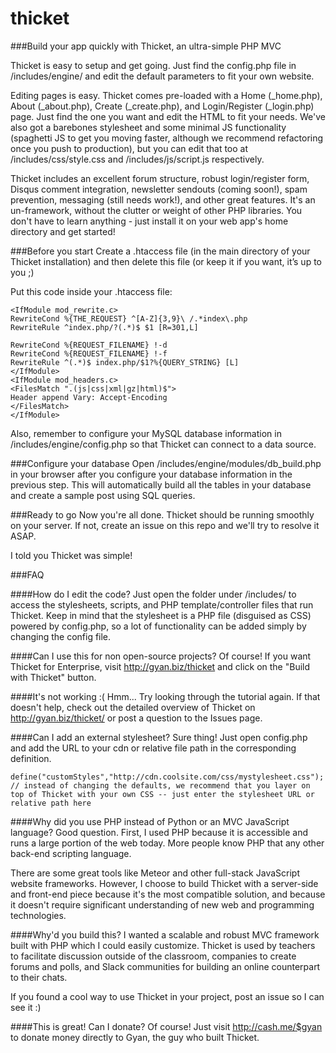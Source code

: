 # thicket
###Build your app quickly with Thicket, an ultra-simple PHP MVC 

Thicket is easy to setup and get going. Just find the config.php file in /includes/engine/ and edit the default parameters to fit your own website. 

Editing pages is easy. Thicket comes pre-loaded with a Home (_home.php), About (_about.php), Create (_create.php), and Login/Register (_login.php) page. Just find the one you want and edit the HTML to fit your needs. We've also got a barebones stylesheet and some minimal JS functionality (spaghetti JS to get you moving faster, although we recommend refactoring once you push to production), but you can edit that too at /includes/css/style.css and /includes/js/script.js respectively.

Thicket includes an excellent forum structure, robust login/register form, Disqus comment integration, newsletter sendouts (coming soon!), spam prevention, messaging (still needs work!), and other great features. It's an un-framework, without the clutter or weight of other PHP libraries. You don't have to learn anything - just install it on your web app's home directory and get started!

###Before you start
Create a .htaccess file (in the main directory of your Thicket installation) and then delete this file (or keep it if you want, it’s up to you ;)

Put this code inside your .htaccess file:

```
<IfModule mod_rewrite.c>
RewriteCond %{THE_REQUEST} ^[A-Z]{3,9}\ /.*index\.php
RewriteRule ^index.php/?(.*)$ $1 [R=301,L]

RewriteCond %{REQUEST_FILENAME} !-d
RewriteCond %{REQUEST_FILENAME} !-f
RewriteRule ^(.*)$ index.php/$1?%{QUERY_STRING} [L]
</IfModule>
<IfModule mod_headers.c>
<FilesMatch ".(js|css|xml|gz|html)$">
Header append Vary: Accept-Encoding
</FilesMatch>
</IfModule>
```

Also, remember to configure your MySQL database information in /includes/engine/config.php so that Thicket can connect to a data source.

###Configure your database
Open /includes/engine/modules/db_build.php in your browser after you configure your database information in the previous step. This will automatically build all the tables in your database and create a sample post using SQL queries.

###Ready to go
Now you're all done. Thicket should be running smoothly on your server. If not, create an issue on this repo and we'll try to resolve it ASAP.

I told you Thicket was simple!

###FAQ

####How do I edit the code?
Just open the folder under /includes/ to access the stylesheets, scripts, and PHP template/controller files that run Thicket. Keep in mind that the stylesheet is a PHP file (disguised as CSS) powered by config.php, so a lot of functionality can be added simply by changing the config file.

####Can I use this for non open-source projects?
Of course! If you want Thicket for Enterprise, visit http://gyan.biz/thicket and click on the "Build with Thicket" button.

####It's not working :(
Hmm... Try looking through the tutorial again. If that doesn't help, check out the detailed overview of Thicket on http://gyan.biz/thicket/ or post a question to the Issues page.

####Can I add an external stylesheet?
Sure thing! Just open config.php and add the URL to your cdn or relative file path in the corresponding definition.

```
define("customStyles","http://cdn.coolsite.com/css/mystylesheet.css"); // instead of changing the defaults, we recommend that you layer on top of Thicket with your own CSS -- just enter the stylesheet URL or relative path here
```

####Why did you use PHP instead of Python or an MVC JavaScript language?
Good question. First, I used PHP because it is accessible and runs a large portion of the web today. More people know PHP that any other back-end scripting language.

There are some great tools like Meteor and other full-stack JavaScript website frameworks. However, I choose to build Thicket with a server-side and front-end piece because it's the most compatible solution, and because it doesn't require significant understanding of new web and programming technologies.

####Why'd you build this?
I wanted a scalable and robust MVC framework built with PHP which I could easily customize. Thicket is used by teachers to facilitate discussion outside of the classroom, companies to create forums and polls, and Slack communities for building an online counterpart to their chats.

If you found a cool way to use Thicket in your project, post an issue so I can see it :)

####This is great! Can I donate?
Of course! Just visit http://cash.me/$gyan to donate money directly to Gyan, the guy who built Thicket.